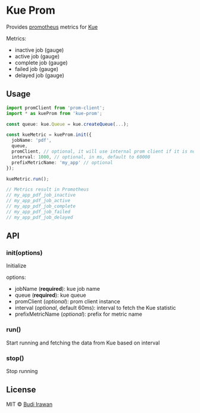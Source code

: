 # Kue Prom
Provides [promotheus](https://prometheus.io/) metrics for [Kue](https://github.com/Automattic/kue)

Metrics:
- inactive job (gauge)
- active job (gauge)
- complete job (gauge)
- failed job (gauge)
- delayed job (gauge)

## Usage
```typescript
import promClient from 'prom-client';
import * as kueProm from 'kue-prom';

const queue: kue.Queue = kue.createQueue(...);

const kueMetric = kueProm.init({
  jobName: 'pdf',
  queue,
  promClient, // optional, it will use internal prom client if it is not given
  interval: 1000, // optional, in ms, default to 60000
  prefixMetricName: 'my_app' // optional
});

kueMetric.run();

// Metrics result in Promotheus
// my_app_pdf_job_inactive
// my_app_pdf_job_active
// my_app_pdf_job_complete
// my_app_pdf_job_failed
// my_app_pdf_job_delayed
```

## API
### init(options)
Initialize

options:
- jobName (**required**): kue job name
- queue (**required**): kue queue
- promClient (*optional*): prom client instance
- interval (*optional*, default 60ms): interval to fetch the Kue statistic
- prefixMetricName (*optional*): prefix for metric name

### run()
Start running and fetching the data from Kue based on interval

### stop()
Stop running

## License
MIT © [Budi Irawan](https://github.com/deerawan)